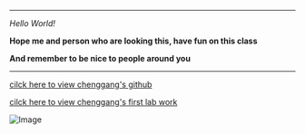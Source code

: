 ***
  *Hello World!*
  
  **Hope me and person who are looking this, have fun on this class**

  **And remember to be nice to people around you**
        
***
  [cilck here to view chenggang's github](https://github.com/chengsitu/cse15l-lab-reports)
  
  [cilck here to view chenggang's first lab work](https://chengsitu.github.io/cse15l-lab-reports/lab-report-1-week-0.html)

  ![Image](https://tacanowblog.files.wordpress.com/2020/03/fun-emoji.jpg)

